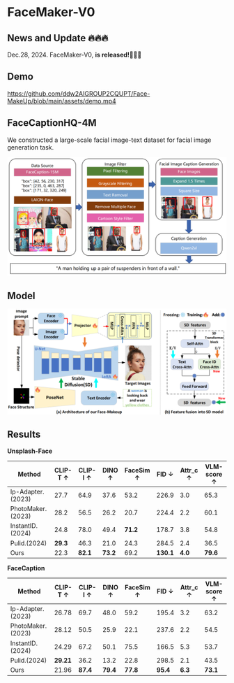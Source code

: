 # FaceMaker-V0

## News and Update 🔥🔥🔥

Dec.28, 2024. FaceMaker-V0, **is released!**👏👏👏

## Demo

https://github.com/ddw2AIGROUP2CQUPT/Face-MakeUp/blob/main/assets/demo.mp4

## FaceCaptionHQ-4M

We constructed a large-scale facial image-text dataset for facial image generation task.

[![facecaption](assets/facecaption.png)](https://huggingface.co/datasets/OpenFace-CQUPT/FaceCaption-15M)

## Model

![Model](assets/Model.png)

## Results
**Unsplash-Face**

| Method            | CLIP-T ↑ | CLIP-I ↑ | DINO ↑   | FaceSim ↑ | FID ↓     | Attr_c ↑ | VLM-score ↑ |
| ----------------- | -------- | -------- | -------- | --------- | --------- | -------- | ----------- |
| Ip-Adapter.(2023) | 27.7     | 64.9     | 37.6     | 53.2      | 226.9     | 3.0      | 65.3        |
| PhotoMaker.(2023) | 28.2     | 56.5     | 26.2     | 20.7      | 224.4     | 2.2      | 60.1        |
| InstantID.(2024)  | 24.8     | 78.0     | 49.4     | **71.2**  | 178.7     | 3.8      | 54.8        |
| Pulid.(2024)      | **29.3** | 46.3     | 21.0     | 24.3      | 284.5     | 2.4      | 36.5        |
| Ours              | 22.3     | **82.1** | **73.2** | 69.2      | **130.1** | **4.0**  | **79.6**    |

**FaceCaption**

| Method            | CLIP-T ↑  | CLIP-I ↑ | DINO ↑   | FaceSim ↑ | FID ↓    | Attr_c ↑ | VLM-score ↑ |
| ----------------- | --------- | -------- | -------- | --------- | -------- | -------- | ----------- |
| Ip-Adapter.(2023) | 26.78     | 69.7     | 48.0     | 59.2      | 195.4    | 3.2      | 63.2        |
| PhotoMaker.(2023) | 28.12     | 50.5     | 25.9     | 22.1      | 237.6    | 2.2      | 54.5        |
| InstantID.(2024)  | 24.29     | 67.2     | 50.1     | 75.5      | 166.5    | 5.3      | 53.7        |
| Pulid.(2024)      | **29.21** | 36.2     | 13.2     | 22.8      | 298.5    | 2.1      | 43.5        |
| Ours              | 21.96     | **87.4** | **79.4** | **77.8**  | **95.4** | **6.3**  | **73.1**    |